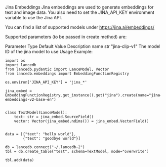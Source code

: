 Jina Embeddings
Jina embeddings are used to generate embeddings for text and image data. You also need to set the JINA_API_KEY environment variable to use the Jina API.

You can find a list of supported models under https://jina.ai/embeddings/

Supported parameters (to be passed in create method) are:

Parameter	Type	Default Value	Description
name	str	"jina-clip-v1"	The model ID of the jina model to use
Usage Example:


    import os
    import lancedb
    from lancedb.pydantic import LanceModel, Vector
    from lancedb.embeddings import EmbeddingFunctionRegistry

    os.environ['JINA_API_KEY'] = 'jina_*'

    jina_embed = EmbeddingFunctionRegistry.get_instance().get("jina").create(name="jina-embeddings-v2-base-en")


    class TextModel(LanceModel):
        text: str = jina_embed.SourceField()
        vector: Vector(jina_embed.ndims()) = jina_embed.VectorField()


    data = [{"text": "hello world"},
            {"text": "goodbye world"}]

    db = lancedb.connect("~/.lancedb-2")
    tbl = db.create_table("test", schema=TextModel, mode="overwrite")

    tbl.add(data)
    